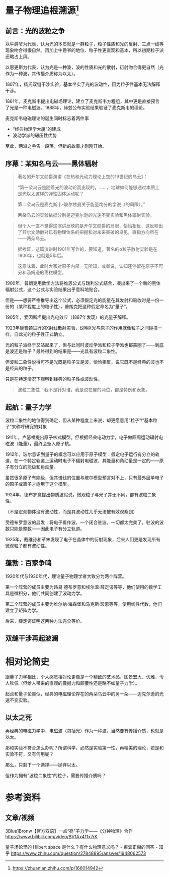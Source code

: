 # 量子物理追根溯源[^2]

## 前言：光的波粒之争

以牛爵爷为代表，认为光的本质就是一群粒子，粒子性质和光的反射、三点一线等现象吻合得很自然。再加上牛爵爷的地位、粒子性更直观和基本，所以初期粒子派还略占上风。

以惠更斯为代表，认为光是一种波，波的性质和光的散射，衍射吻合得更自然（光作为一种波，其传播介质称为以太）。

1807年，杨氏双缝干涉实验，基本坐实了光的波动性，因为粒子性基本无法解释干涉。

1861年，麦克斯韦提出电磁场理论，建立了麦克斯韦方程组，其中更是直接预言了光是一种电磁波。1888年，赫兹公布实验结果验证了麦克斯韦的理论。

麦克斯韦电磁理论的诞生同时标志着两件事

* “经典物理学大厦”的建成
* 波动学派的碾压性优势

至此，两派之争告一段落，但新的故事才刚刚开始。



## 序幕：某知名乌云——黑体辐射

> 著名的开尔文勋爵演讲《在热和光动力理论上空的19世纪的乌云》：
>
> “第一朵乌云是随着光的波动论而出现的，……，地球如何能够通过本质上是光以太这样的弹性固体运动呢？
>
> 第二朵乌云是麦克斯韦-玻尔兹曼关于能量均分的学说（的局限）。”
>
> 两朵乌云的实验依据分别是迈克尔逊的光速不变实验和黑体辐射实验。

> 但个人一直不觉得这演讲反映的是开尔文勋爵的局限，恰恰相反，这反映出了开尔文勋爵对已有物理体系的把握和对未来突破的卓见，直指方向所在——两朵乌云。
>
> 据考证，这篇演讲时1901年写作的，要知道，著名的α粒子散射实验是在1906年，也就是5年后。
>
> 这意味着，此时大家对原子内部一无所知，或者说，认知还停留在原子不可分和汤姆逊的枣糕模型。

1900年，普朗克用数学方法将维恩公式与瑞利公式结合，凑出来了一个新的黑体辐射公式，这个公式与实验结果出乎意料地贴合。

但是——想要严格推导出这个公式，必须假定光的能量在其发射和吸收时是一份一份的（某种程度上的粒子性），普朗克把这种假定命名为“量子”。

1905年，爱因斯坦提出光电效应（1887年发现）的光量子解释。

1923年康普顿进行的X射线散射实验，说明X光与原子的作用就像粒子之间碰撞一样，自此光的粒子性正式确立。

光的粒子派终于又站起来了，但与此同时波动学派和粒子学派也都蒙圈了——到底是波还是粒子？最终得到的结果是——光具有波粒二象性。

但波粒二象性说得可不是光既是粒子又是波，恰恰相反，说它既不是经典的波也不是经典的粒子。

只是在特定情况下观察到经典的粒子性或波动性。

> 波粒二象性：我不是针对谁，我是说在座的两位，都是特例和表象。



## 起航：量子力学

波粒二象性的地位得到确定，但从某种程度上来说，却更愿意用“粒子”/“基本粒子”来称呼研究的对象

1911年，卢瑟福提出原子核式模型。但根据经典电动力学，电子做圆周运动辐射电磁波（能量），最终会坠入原子核。

1912年，玻尔意识到量子的概念可以应用于原子模型：假定电子运行有分立的轨道，在一个特定轨道上运动时电子不辐射电磁波，其能量和角动量是一定的——原子有分立的能级和角动量。

虽然很多原子有能级，但其谱线的位置与玻尔模型预言对不上，只有最外层单电子的原子或离子才适用于这个模型。

1924年，德布罗意提出物质波假说，微观粒子与光子并无不同，都有波粒二象性。

（不是宏观物体没有波动性，而是其波动性几乎无法被有效观察到）	

受德布罗意波的启发：将电子看作波，一个闭合驻波。一切都太完美了，驻波的波数只能是整数——因此电子有分立轨道。

1925年，戴维孙和革末发现了电子在晶体中的衍射现象，后来人们更是发现所有微观粒子都有波动性。



## 蓬勃：百家争鸣



1920年代与1930年代，理论量子物理学者大致分为两个阵营。

第一个阵营的成员主要为路易·德布罗意和埃尔温·薛定谔等等，他们使用的数学工具是微积分，他们共同创建了波动力学。

第二个阵营的成员主要为维尔纳·海森堡和马克斯·玻恩等等，使用线性代数，他们建立了矩阵力学。

后来，薛定谔证明这两种方法完全等价。



## 双缝干涉再起波澜





# 相对论简史

跟量子力学相比，个人感觉相对论更像是一个精致的艺术品，图景宏大、优雅、令人钦佩（但给人带来的直观的震撼力和颠覆性还是略不如量子力学）。

起点和量子论类似，经典的电磁理论存在的两朵乌云中的另一朵——迈克尔逊的光速不变实验。

## 以太之死

再经典的电磁力学中，电磁波（包括光）作为一种波，当然要有传播介质，也就是以太。

那和实验不符合怎么办呢？所谓科学，必然是实验第一性，再精美的理论，若是和实验不符，又有何用呢？

那么，只剩下一个选择——抛弃以太。

但作为拥有“波粒二象性”的粒子，需要传播介质吗？







# 参考资料



## 文章/视频

3Blue1Bronw【官方双语】一点“亮”子力学——《分钟物理》合作 https://www.bilibili.com/video/BV1Ax411x7rK

量子场论里的 Hilbert space 是什么？有什么物理意义吗？ - 東雲正樹的回答 - 知乎 https://www.zhihu.com/question/27848895/answer/1948062573





[^1]:

[^2]:https://zhuanlan.zhihu.com/p/166014942